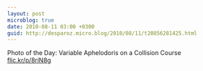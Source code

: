 ```yaml
---
layout: post
microblog: true
date: 2010-08-11 03:00 +0300
guid: http://desparoz.micro.blog/2010/08/11/t20856281425.html
---
```

Photo of the Day: Variable Aphelodoris on a Collision Course [flic.kr/p/8riN8g](http://flic.kr/p/8riN8g)
